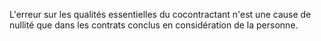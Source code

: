 L'erreur sur les qualités essentielles du cocontractant n'est une cause de nullité que dans les contrats conclus en considération de la personne.
